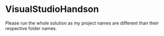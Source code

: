# VisualStudioHandson
Please run the whole solution as my project names are different
than their respective folder names.
